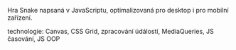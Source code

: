 Hra Snake napsaná v JavaScriptu, optimalizovaná pro desktop i pro mobilní zařízení.

technologie: Canvas, CSS Grid, zpracování údálostí, MediaQueries, JS časování, JS OOP
